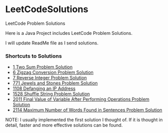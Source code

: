 # LeetCodeSolutions
LeetCode Problem Solutions

Here is a Java Project includes LeetCode Problem Solutions.

I will update ReadMe file as I send solutions.

### Shortcuts to Solutions

- [1 Two Sum Problem Solution](https://github.com/alperderya/LeetCodeSolutions/blob/master/src/main/java/com/aderya/leetcode/Solution_1.java "Click")
- [6 Zigzag Conversion Problem Solution](https://github.com/alperderya/LeetCodeSolutions/blob/master/src/main/java/com/aderya/leetcode/Solution_6.java "Click")
- [7 Reverse Integer Problem Solution](https://github.com/alperderya/LeetCodeSolutions/blob/master/src/main/java/com/aderya/leetcode/Solution_7.java "Click")
- [771 Jewels and Stones Problem Solution](https://github.com/alperderya/LeetCodeSolutions/blob/master/src/main/java/com/aderya/leetcode/Solution_771.java "Click")
- [1108 Defanging an IP Address](https://github.com/alperderya/LeetCodeSolutions/blob/master/src/main/java/com/aderya/leetcode/Solution_1108.java "Click")
- [1528 Shuffle String Problem Solution](https://github.com/alperderya/LeetCodeSolutions/blob/master/src/main/java/com/aderya/leetcode/Solution_1528.java "Click")
- [2011 Final Value of Variable After Performing Operations Problem Solution](https://github.com/alperderya/LeetCodeSolutions/blob/master/src/main/java/com/aderya/leetcode/Solution_2011.java "Click")
- [2114 Maximum Number of Words Found in Sentences Problem Solution](https://github.com/alperderya/LeetCodeSolutions/blob/master/src/main/java/com/aderya/leetcode/Solution_2114.java "Click")


NOTE: I usually implemented the first solution I thought of. If it is thought in detail, faster and more effective solutions can be found. 
